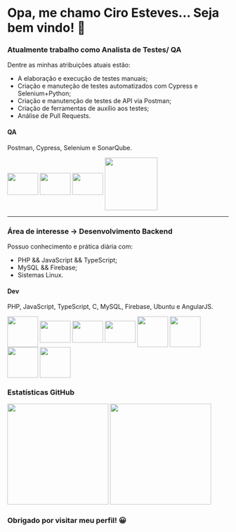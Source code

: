 <h1> Opa, me chamo Ciro Esteves... Seja bem vindo! 👋 </h1>
<h3>Atualmente trabalho como Analista de Testes/ QA</h3>
<p>Dentre as minhas atribuições atuais estão: </p>

* A elaboração e execução de testes manuais;
* Criação e manuteção de testes automatizados com Cypress e Selenium+Python;
* Criação e manutenção de testes de API via Postman;
* Criação de ferramentas de auxílio aos testes;
* Análise de Pull Requests.

<div>
  <h4>QA</h4>
  <p>Postman, Cypress, Selenium e SonarQube.</p>
  <img align="center" width="70px" height="50px" src="https://www.svgrepo.com/show/354202/postman-icon.svg" />
  <img align="center" width="70px" height="50px" src="https://www.svgrepo.com/show/330247/cypress.svg" />
  <img align="center" width="70px" height="50px" src="https://www.svgrepo.com/show/473780/selenium.svg" />
  <img align="center" width="120x" src="https://www.svgrepo.com/show/354365/sonarqube.svg" /> 
</div>

---

<h3>Área de interesse -> Desenvolvimento Backend</h3>
<p>Possuo conhecimento e prática diária com: </p>

* PHP && JavaScript && TypeScript;
* MySQL && Firebase;
* Sistemas Linux.

<div>
  <h4>Dev</h4>
  <p>PHP, JavaScript, TypeScript, C, MySQL, Firebase, Ubuntu e AngularJS.</p>
  <span>
    <img align="center" width="70px" src="https://cdn.jsdelivr.net/gh/devicons/devicon/icons/php/php-plain.svg" />
    <img align="center" width="70px" height="50px" src="https://cdn.jsdelivr.net/gh/devicons/devicon/icons/javascript/javascript-plain.svg" />
    <img align="center" width="70px" height="50px" src="https://cdn.jsdelivr.net/gh/devicons/devicon/icons/typescript/typescript-plain.svg" />
    <img align="center" width="70px" height="50px" src="https://cdn.jsdelivr.net/gh/devicons/devicon/icons/c/c-plain.svg" />
  </span>
  <span>
    <img align="center" width="70px" src="https://cdn.jsdelivr.net/gh/devicons/devicon/icons/mysql/mysql-plain-wordmark.svg" />
    <img align="center" width="70px" src="https://cdn.jsdelivr.net/gh/devicons/devicon/icons/firebase/firebase-plain-wordmark.svg" />
  </span>
  <span>
    <img align="center" width="70px"" src="https://cdn.jsdelivr.net/gh/devicons/devicon/icons/ubuntu/ubuntu-plain-wordmark.svg" />
  </span>
  <span>
    <img align="center" width="70px" src="https://cdn.jsdelivr.net/gh/devicons/devicon/icons/angularjs/angularjs-plain.svg" />
  </span>
</div>

<div>
  <h3>Estatísticas GitHub</h3>                                                                                                                         
  <img height="230px" src="https://github-readme-stats.vercel.app/api?username=ciroesteves&show_icons=true&theme=radical" />
  <img height="230px" src="https://github-readme-stats.vercel.app/api/top-langs/?username=ciroesteves&show_icons=true&theme=radical" />
</div>

<h3>Obrigado por visitar meu perfil! 😀 </h3>
